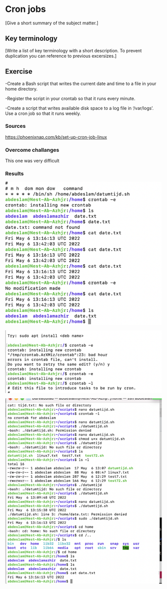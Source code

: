 # Cron jobs
[Give a short summary of the subject matter.]

## Key terminology
[Write a list of key terminology with a short description. To prevent duplication you can reference to previous excersizes.]

## Exercise

-Create a Bash script that writes the current date and time to a file in your home directory.

-Register the script in your crontab so that it runs every minute.

-Create a script that writes available disk space to a log file in ‘/var/logs’. Use a cron job so that it runs weekly.


### Sources

https://phoenixnap.com/kb/set-up-cron-job-linux


### Overcome challanges
This one was very difficult

### Results
![screenshot](../00_includes/linux8.png)

![screenshot](../00_includes/linux81.png)

![screenshot](../00_includes/linux82.png)